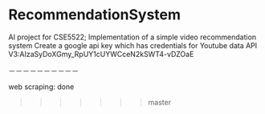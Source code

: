 # RecommendationSystem
AI project for CSE5522; Implementation of a simple video recommendation system
Create a google api key which has credentials for Youtube data API V3:AIzaSyDoXGmy_RpUY1cUYWCceN2kSWT4-vDZOaE

－－－－－－－－－－

web scraping: done
>>>>>>> master
